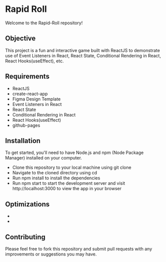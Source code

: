 # Rapid Roll 
Welcome to the Rapid-Roll repository! 

## Objective
This project is a fun and interactive game built with ReactJS to demonstrate use of Event Listeners in React, React State, Conditional Rendering in React, React Hooks(useEffect), etc.

## Requirements
- ReactJS
- create-react-app
- Figma Design Template
- Event Listeners in React
- React State
- Conditional Rendering in React
- React Hooks(useEffect)
- github-pages

## Installation
To get started, you'll need to have Node.js and npm (Node Package Manager) installed on your computer.

- Clone this repository to your local machine using git clone  
- Navigate to the cloned directory using cd 
- Run npm install to install the dependencies
- Run npm start to start the development server and visit http://localhost:3000 to view the app in your browser

## Optimizations
-
-

## Contributing
Please feel free to fork this repository and submit pull requests with any improvements or suggestions you may have.
